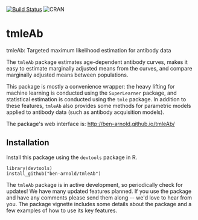[![Build Status](https://travis-ci.org/ben-arnold/tmleAb.svg)](https://travis-ci.org/ben-arnold/tmleAb)
![CRAN](http://www.r-pkg.org/badges/version/tmleAb)

# tmleAb
tmleAb: Targeted maximum likelihood estimation for antibody data

The `tmleAb` package estimates age-dependent antibody curves, makes it easy to estimate marginally adjusted means from the curves, and compare marginally adjusted means between populations. 

This package is mostly a convenience wrapper: the heavy lifting for machine learning is conducted using the `SuperLearner` package, and statistical estimation is conducted using the `tmle` package. In addition to these features, `tmleAb` also provides some methods for parametric models applied to antibody data (such as antibody acquisition models).

The package's web interface is: http://ben-arnold.github.io/tmleAb/

## Installation

Install this package using the `devtools` package in R. 
```
library(devtools)
install_github("ben-arnold/tmleAb")
```

The `tmleAb` package is in active development, so periodically check for updates!  We have many updated features planned.  If you use the package and have any comments please send them along -- we'd love to hear from you.  The package vignette includes some details about the package and a few examples of how to use its key features. 


